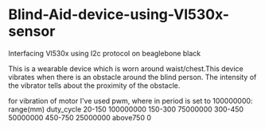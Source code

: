 # Blind-Aid-device-using-Vl530x-sensor
Interfacing Vl530x using I2c protocol on beaglebone black

This is a wearable device which is worn around waist/chest.This device vibrates when there is an obstacle around the blind person.
The intensity of the vibrator tells about the proximity of the obstacle.

for vibration of motor I've used pwm, where in period is set to 100000000:
     range(mm)  duty_cycle
     20-150     100000000
     150-300    75000000
     300-450    50000000
     450-750    25000000
     above750   0
